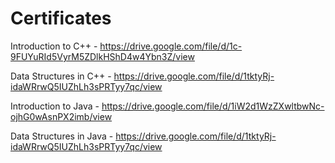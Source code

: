 # Certificates

Introduction to C++ -  https://drive.google.com/file/d/1c-9FUYuRId5VyrM5ZDlkHShD4w4Ybn3Z/view

Data Structures in C++ - https://drive.google.com/file/d/1tktyRj-idaWRrwQ5IUZhLh3sPRTyy7qc/view

Introduction to Java - https://drive.google.com/file/d/1iW2d1WzZXwltbwNc-ojhG0wAsnPX2imb/view

Data Structures in Java - https://drive.google.com/file/d/1tktyRj-idaWRrwQ5IUZhLh3sPRTyy7qc/view

